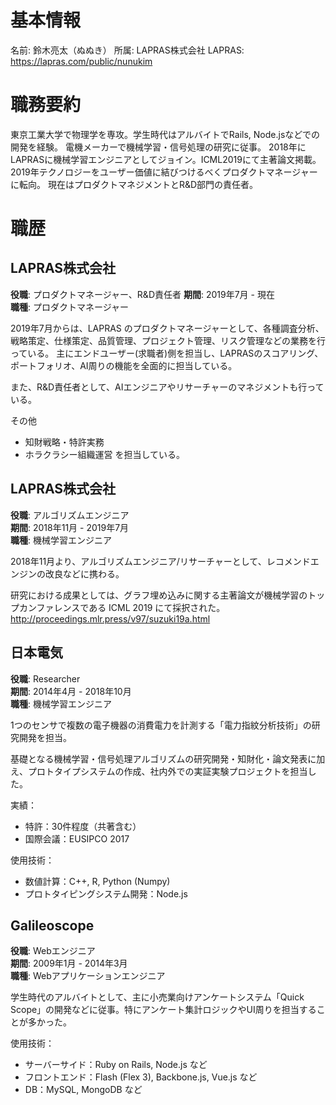 # 基本情報

名前: 鈴木亮太（ぬぬき）
所属: LAPRAS株式会社
LAPRAS: https://lapras.com/public/nunukim

# 職務要約

東京工業大学で物理学を専攻。学生時代はアルバイトでRails, Node.jsなどでの開発を経験。
電機メーカーで機械学習・信号処理の研究に従事。
2018年にLAPRASに機械学習エンジニアとしてジョイン。ICML2019にて主著論文掲載。
2019年テクノロジーをユーザー価値に結びつけるべくプロダクトマネージャーに転向。
現在はプロダクトマネジメントとR&D部門の責任者。　

# 職歴

## LAPRAS株式会社
**役職**: プロダクトマネージャー、R&D責任者
**期間**: 2019年7月 - 現在  
**職種**: プロダクトマネージャー

2019年7月からは、LAPRAS のプロダクトマネージャーとして、各種調査分析、戦略策定、仕様策定、品質管理、プロジェクト管理、リスク管理などの業務を行っている。
主にエンドユーザー(求職者)側を担当し、LAPRASのスコアリング、ポートフォリオ、AI周りの機能を全面的に担当している。

また、R&D責任者として、AIエンジニアやリサーチャーのマネジメントも行っている。

その他
* 知財戦略・特許実務
* ホラクラシー組織運営
を担当している。

## LAPRAS株式会社
**役職**: アルゴリズムエンジニア  
**期間**: 2018年11月 - 2019年7月  
**職種**: 機械学習エンジニア

2018年11月より、アルゴリズムエンジニア/リサーチャーとして、レコメンドエンジンの改良などに携わる。

研究における成果としては、グラフ埋め込みに関する主著論文が機械学習のトップカンファレンスである ICML 2019 にて採択された。
http://proceedings.mlr.press/v97/suzuki19a.html

## 日本電気
**役職**: Researcher  
**期間**: 2014年4月 - 2018年10月  
**職種**: 機械学習エンジニア

1つのセンサで複数の電子機器の消費電力を計測する「電力指紋分析技術」の研究開発を担当。

基礎となる機械学習・信号処理アルゴリズムの研究開発・知財化・論文発表に加え、プロトタイプシステムの作成、社内外での実証実験プロジェクトを担当した。

実績：
* 特許：30件程度（共著含む）
* 国際会議：EUSIPCO 2017

使用技術：
* 数値計算：C++, R, Python (Numpy)
* プロトタイピングシステム開発：Node.js

## Galileoscope
**役職**: Webエンジニア  
**期間**: 2009年1月 - 2014年3月  
**職種**: Webアプリケーションエンジニア

学生時代のアルバイトとして、主に小売業向けアンケートシステム「Quick Scope」の開発などに従事。特にアンケート集計ロジックやUI周りを担当することが多かった。

使用技術：
* サーバーサイド：Ruby on Rails, Node.js など
* フロントエンド：Flash (Flex 3), Backbone.js, Vue.js など
* DB：MySQL, MongoDB など 